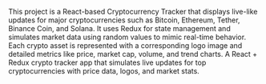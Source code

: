 This project is a React-based Cryptocurrency Tracker that displays live-like updates for major cryptocurrencies such as Bitcoin, Ethereum, Tether, Binance Coin, and Solana. 
It uses Redux for state management and simulates market data using random values to mimic real-time behavior.
Each crypto asset is represented with a corresponding logo image and detailed metrics like price, market cap, volume, and trend charts.
A React + Redux crypto tracker app that simulates live updates for top cryptocurrencies with price data, logos, and market stats.
 

